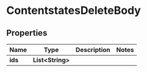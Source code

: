 # ContentstatesDeleteBody

## Properties
Name | Type | Description | Notes
------------ | ------------- | ------------- | -------------
**ids** | **List&lt;String&gt;** |  | 
